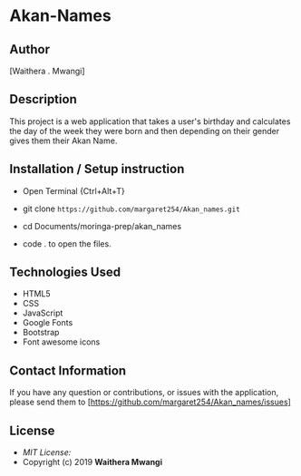 # Akan-Names

## Author

[Waithera . Mwangi]

## Description

This project is a web application that takes a user's birthday and calculates the day of the week they were born and then depending on their gender gives them their Akan Name. 

## Installation / Setup instruction
* Open Terminal {Ctrl+Alt+T}

* git clone ```https://github.com/margaret254/Akan_names.git```

* cd Documents/moringa-prep/akan_names

* code . to open the files.

## Technologies Used

* HTML5
* CSS
* JavaScript
* Google Fonts
* Bootstrap
* Font awesome icons


## Contact Information 

If you have any question or contributions, or issues with the application, please send them to [https://github.com/margaret254/Akan_names/issues]

## License
* *MIT License:*
* Copyright (c) 2019 **Waithera Mwangi**
